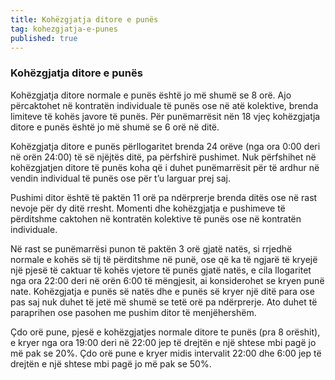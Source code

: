 ```yaml
---
title: Kohëzgjatja ditore e punës
tag: kohezgjatja-e-punes
published: true
---
```


### Kohëzgjatja ditore e punës

Kohëzgjatja ditore normale e punës është jo më shumë se 8 orë. Ajo përcaktohet në kontratën individuale të punës ose në atë kolektive, brenda limiteve të kohës javore të punës. Për punëmarrësit nën 18 vjeç kohëzgjatja ditore e punës është jo më shumë se 6 orë në ditë.

Kohëzgjatja ditore e punës përllogaritet brenda 24 orëve (nga ora 0:00 deri në orën 24:00) të së njëjtës ditë, pa përfshirë pushimet. Nuk përfshihet në kohëzgjatjen ditore të punës koha që i duhet punëmarrësit për të ardhur në vendin individual të punës ose për t’u larguar prej saj.

Pushimi ditor është të paktën 11 orë pa ndërprerje brenda ditës ose në rast nevoje për dy ditë rresht. Momenti dhe kohëzgjatja e pushimeve të përditshme caktohen në kontratën kolektive të punës ose në kontratën individuale.

Në rast se punëmarrësi punon të paktën 3 orë gjatë natës, si rrjedhë normale e kohës së tij të përditshme në punë, ose që ka të ngjarë të kryejë një pjesë të caktuar të kohës vjetore të punës gjatë natës, e cila llogaritet nga ora 22:00 deri në orën 6:00 të mëngjesit, ai konsiderohet se kryen punë nate. Kohëzgjatja e punës së natës dhe e punës së kryer një ditë para ose pas saj nuk duhet të jetë më shumë se tetë orë pa ndërprerje. Ato duhet të paraprihen ose pasohen me pushim ditor të menjëhershëm.

Çdo orë pune, pjesë e kohëzgjatjes normale ditore te punës (pra 8 orëshit), e kryer nga ora 19:00 deri në 22:00 jep të drejtën e një shtese mbi pagë jo më pak se 20%. Çdo orë pune e kryer midis intervalit 22:00 dhe 6:00 jep të drejtën e një shtese mbi pagë jo më pak se 50%.
